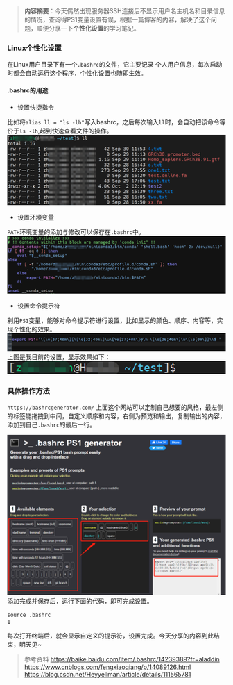 > **内容摘要**：今天偶然出现服务器SSH连接后不显示用户名主机名和目录信息的情况，查询得PS1变量设置有误，根据一篇博客的内容，解决了这个问题，顺便分享一下**个性化设置**的学习笔记。

### **Linux个性化设置**

在Linux用户目录下有一个`.bashrc`的文件，它主要记录 个人用户信息，每次启动时都会自动运行这个程序，个性化设置也随即生效。

#### **.bashrc的用途**

- 设置快捷指令

比如将`alias ll = "ls -lh"`写入bashrc，之后每次输入`ll`时，会自动把该命令等价于`ls -lh`,起到快速查看文件的操作。![alt](assets/4.bash命令行提示符PS1变量知识/f1286d70591b78dc5829fbc39b9de9bf.png)

- 设置环境变量

`PATH`环境变量的添加与修改可以保存在`.bashrc`中。![alt](assets/4.bash命令行提示符PS1变量知识/b6991bbdd5d4f0c7114a7422f138f5a0.png)

- 设置命令提示符

利用`PS1`变量，能够对命令提示符进行设置，比如显示的颜色、顺序、内容等，实现个性化的效果。![alt](assets/4.bash命令行提示符PS1变量知识/05da3fba532facb86f1d5c66d45d19ea.png)上图是我目前的设置，显示效果如下：![alt](assets/4.bash命令行提示符PS1变量知识/f76805afde139c21f8946094bfe982dc.png)

### **具体操作方法**

`https://bashrcgenerator.com/`
上面这个网站可以定制自己想要的风格，最左侧的标签能拖拽到中间，自定义顺序和内容，右侧为预览和输出，复制输出的内容，添加到自己`.bashrc`的最后一行。

![alt](assets/4.bash命令行提示符PS1变量知识/50e0352888b111cdb0c2cba166405934.png)添加完成并保存后，运行下面的代码，即可完成设置。

```
source .bashrc
1
```

每次打开终端后，就会显示自定义的提示符，设置完成。今天分享的内容到此结束，明天见~

> 参考资料
> https://baike.baidu.com/item/.bashrc/14239389?fr=aladdin https://www.cnblogs.com/fengxiaoqiang/p/14089126.html https://blog.csdn.net/Heyyellman/article/details/111565781
